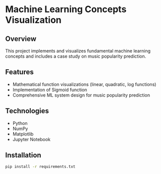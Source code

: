 # Machine Learning Concepts Visualization

## Overview
This project implements and visualizes fundamental machine learning concepts and includes a case study on music popularity prediction. 

## Features
- Mathematical function visualizations (linear, quadratic, log functions)
- Implementation of Sigmoid function
- Comprehensive ML system design for music popularity prediction

## Technologies
- Python
- NumPy
- Matplotlib
- Jupyter Notebook

## Installation
```bash
pip install -r requirements.txt
